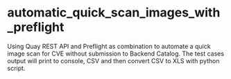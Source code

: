 # automatic_quick_scan_images_with_preflight
Using Quay REST API and Preflight as combination to automate a quick image scan for CVE without submission to Backend Catalog. 
The test cases output will print to console, CSV and then convert CSV to XLS with python script.
